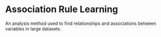# Association Rule Learning

An analysis method used to find relationships and associations between variables in large datasets.
